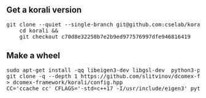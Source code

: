 <h2>Get a korali version</h1>
<pre>
git clone --quiet --single-branch git@github.com:cselab/korali.git &&
    cd korali &&
    git checkout c70d8e32258b7e2b9ed977576997dfe946816419
</pre>

<h2>Make a wheel</h2>

<pre>
sudo apt-get install -qq libeigen3-dev libgsl-dev  python3-pybind11 python3-dev ccache > /dev/null
git clone -q --depth 1 https://github.com/slitvinov/dcomex-framework.git
> dcomex-framework/korali/config.hpp
CC='ccache cc' CFLAGS='-std=c++17 -I/usr/include/eigen3' python -m pip wheel --verbose dcomex-framework/korali
</pre>
